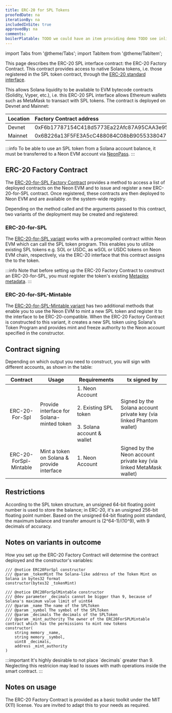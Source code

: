```yaml
---
title: ERC-20 for SPL Tokens
proofedDate: na
iterationBy: na
includedInSite: true
approvedBy: na
comments:
boilerPlatable: TODO we could have an item providing demo TODO see inline todos && this probably needs to become a folder with the subtopics
---
```


import Tabs from '@theme/Tabs';
import TabItem from '@theme/TabItem';

This page describes the ERC-20 SPL interface contract: the ERC-20 Factory Contract. This contract provides access to native Solana tokens, i.e. those registered in the SPL token contract, through the [ERC-20 standard interface](https://eips.ethereum.org/EIPS/eip-20). 

<!-- 
todo provide userguide to explain how to return ERC-20-interface contract addresses for existing SPL-as-ERC-20 tokens : this is the item in the code https://github.com/neonlabsorg/neon-evm/blob/769e831889bb8564ac061c7fcdd3774fefe01273/evm_loader/solidity/erc20_for_spl_factory.sol#L8-L15 below is the address -->

This allows Solana liquidity to be available to EVM bytecode contracts (Solidity, Vyper, etc.), i.e. this ERC-20 SPL interface allows Ethereum wallets such as MetaMask to transact with SPL tokens. The contract is deployed on Devnet and Mainnet:


|Location|Factory Contract address|
|:-------|:-------|
|Devnet| 0xF6b17787154C418d5773Ea22Afc87A95CAA3e957|
|Mainnet| 0x6B226a13F5FE3A5cC488084C08bB905533804720|

:::info
To be able to use an SPL token from a Solana account balance, it must be transferred to a Neon EVM account via [NeonPass](/docs/developing/integrate/neon_transfer).
:::

## ERC-20 Factory Contract

The [ERC-20-for-SPL Factory Contract](https://github.com/neonlabsorg/neon-evm/blob/4bcae0f476721e5396916c43396ec85e465f878f/evm_loader/solidity/erc20_for_spl_factory.sol) provides a method to access a list of deployed contracts on the Neon EVM and to issue and register a new ERC-20-for-SPL contract. Once registered, these contracts are then deployed to Neon EVM and are available on the system-wide registry.

Depending on the method called and the arguments passed to this contract, two variants of the deployment may be created and registered: 

### ERC-20-for-SPL

The [ERC-20-for-SPL variant](https://github.com/neonlabsorg/neon-evm/blob/4bcae0f476721e5396916c43396ec85e465f878f/evm_loader/solidity/erc20_for_spl_factory.sol#L17) works with a precompiled contract within Neon EVM which can call the SPL token program. This enables you to utilize existing SPL tokens e.g. SOL or USDC, as wSOL or USDC tokens on Neon EVM chain, respectively, via the ERC-20 interface that this contract assigns the to the token.

:::info
Note that before setting up the ERC-20 Factory Contract to construct an ERC-20-for-SPL, you must register the token's existing [Metaplex metadata](https://developers.metaplex.com/token-metadata).
:::

### ERC-20-for-SPL-Mintable

The [ERC-20-for-SPL-Mintable variant](https://github.com/neonlabsorg/neon-evm/blob/4bcae0f476721e5396916c43396ec85e465f878f/evm_loader/solidity/erc20_for_spl_factory.sol#LL35C1-L35C1) has two additional methods that enable you to use the Neon EVM to mint a new SPL token and register it to the interface to be ERC-20-compatible. When the ERC-20 Factory Contract is constructed to this variant, it creates a new SPL token using Solana's Token Program and provides mint and freeze authority to the Neon account specified in the constructor.


## Contract signing

Depending on which output you need to construct, you will sign with different accounts, as shown in the table:


| Contract               | Usage                                       | Requirements                                                                         |tx signed by                                                          |
| :--------------------: | ------------------------------------------- | ------------------------------------------------------------------------------------ | -------------------------------------------------------------------- |
| ERC-20-For-Spl         | Provide interface for Solana-minted token   | 1\. Neon Account<br></br>2\. Existing SPL token <br></br>3\. Solana account & wallet | Signed by the Solana account private key (via linked Phantom wallet) |
| ERC-20-ForSpl-Mintable | Mint a token on Solana & provide interface  | 1\. Neon Account                                                                     | Signed by the Neon account private key (via linked MetaMask wallet)  |


## Restrictions

According to the SPL token structure, an unsigned 64-bit floating point number is used to store the balance; in ERC-20, it's an unsigned 256-bit floating point number. Based on the unsigned 64-bit floating point standard, the maximum balance and transfer amount is (2^64-1)/(10^9), with 9 decimals of accuracy.

## Notes on variants in outcome

How you set up the ERC-20 Factory Contract will determine the contract deployed and the constructor's variables:

<Tabs>
 <TabItem value="Constructor non-mintable" label="ERC20-For-Spl Constructor" default>

```
/// @notice ERC20ForSpl constructor
/// @param _tokenMint The Solana-like address of the Token Mint on Solana in bytes32 format
constructor(bytes32 _tokenMint)
```
 </TabItem>
<TabItem value="Constructor mintable" label="ERC20-For-Spl-Mintable Constructor">

``` 
/// @notice ERC20ForSplMintable constructor
/// @dev parameter _decimals cannot be bigger than 9, because of Solana's maximum value limit of uint64
/// @param _name The name of the SPLToken
/// @param _symbol The symbol of the SPLToken
/// @param _decimals The decimals of the SPLToken
/// @param _mint_authority The owner of the ERC20ForSPLMintable contract which has the permissions to mint new tokens
constructor(
    string memory _name,
    string memory _symbol,
    uint8 _decimals,
    address _mint_authority
)
```
 </TabItem>
</Tabs>
:::important
It's highly desirable to not place `decimals` greater than 9. Neglecting this restricion may lead to issues with math operations inside the smart contract.
:::

## Notes on usage

The ERC-20 Factory Contract is provided as a basic toolkit under the MIT (X11) license. You are invited to adapt this to your needs as required.

<!-- todo this probably needs its own page
Understand accounts: Solana vs. Neon EVM
Now that we understand how SPL and ERC-20 tokens become compatible with Neon EVM, let’s take a look at how a dApp can access account balances. Firstly, it is important to understand the two different account types. There are standard Solana “Associated Token Accounts”, which hold a user’s SPL tokens natively, and Neon EVM Token Accounts “packed” in an ERC-20-for-SPL interface within Neon EVM. 

These Neon EVM ERC-20-for-SPL Token Accounts are specialized Solana accounts instantiated in the Neon ecosystem. These accounts can interact with Solidity dApps and are similar in structure to Associated Token Accounts in the broader Solana environment. They store tokens associated with a user’s Neon EVM-facing EVM-compatible wallet, e.g. MetaMask.

If you want to learn more about the utility token NEON, see our previous article. To join the community and have access to experts who can answer your questions, find us on ****.
 -->

